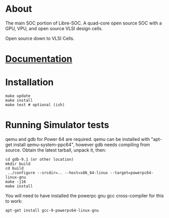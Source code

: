 # About
The main SOC portion of Libre-SOC. A quad-core open source SOC with a GPU, VPU, and
open source VLSI design cells.

Open source down to VLSI Cells.

# [Documentation](https://libre-soc.org/Documentation/index/)

# Installation

    make update
    make install
    make test # optional (ish)

# Running Simulator tests

qemu and gdb for Power 64 are required.  qemu can be installed with
"apt-get install qemu-system-ppc64", however gdb needs compiling from
source.  Obtain the latest tarball, unpack it, then:

    cd gdb-9.1 (or other location)
    mkdir build
    cd build
     ../configure --srcdir=.. --host=x86_64-linux --target=powerpc64-linux-gnu
    make -j16
    make install

You will need to have installed the powerpc gnu gcc cross-compiler for
this to work:

    apt-get install gcc-9-powerpc64-linux-gnu

